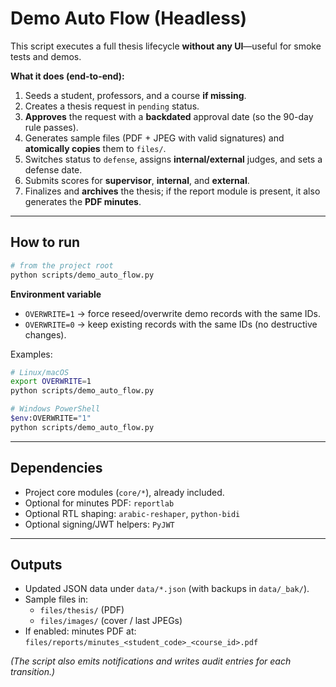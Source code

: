# Demo Auto Flow (Headless)

This script executes a full thesis lifecycle **without any UI**—useful for smoke tests and demos.

**What it does (end-to-end):**
1) Seeds a student, professors, and a course **if missing**.  
2) Creates a thesis request in `pending` status.  
3) **Approves** the request with a **backdated** approval date (so the 90-day rule passes).  
4) Generates sample files (PDF + JPEG with valid signatures) and **atomically copies** them to `files/`.  
5) Switches status to `defense`, assigns **internal/external** judges, and sets a defense date.  
6) Submits scores for **supervisor**, **internal**, and **external**.  
7) Finalizes and **archives** the thesis; if the report module is present, it also generates the **PDF minutes**.

---

## How to run
```bash
# from the project root
python scripts/demo_auto_flow.py
```

**Environment variable**
- `OVERWRITE=1` → force reseed/overwrite demo records with the same IDs.  
- `OVERWRITE=0` → keep existing records with the same IDs (no destructive changes).

Examples:
```bash
# Linux/macOS
export OVERWRITE=1
python scripts/demo_auto_flow.py

# Windows PowerShell
$env:OVERWRITE="1"
python scripts/demo_auto_flow.py
```

---

## Dependencies
- Project core modules (`core/*`), already included.
- Optional for minutes PDF: `reportlab`
- Optional RTL shaping: `arabic-reshaper`, `python-bidi`
- Optional signing/JWT helpers: `PyJWT`

---

## Outputs
- Updated JSON data under `data/*.json` (with backups in `data/_bak/`).  
- Sample files in:
  - `files/thesis/` (PDF)
  - `files/images/` (cover / last JPEGs)
- If enabled: minutes PDF at:  
  `files/reports/minutes_<student_code>_<course_id>.pdf`

*(The script also emits notifications and writes audit entries for each transition.)*
